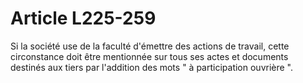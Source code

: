 # Article L225-259

Si la société use de la faculté d'émettre des actions de travail, cette circonstance doit être mentionnée sur tous ses actes et documents destinés aux tiers par l'addition des mots " à participation ouvrière ".